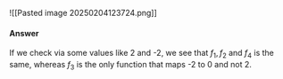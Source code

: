 ![[Pasted image 20250204123724.png]]
#### Answer
If we check via some values like 2 and -2, we see that $f_1, f_2 \text{ and } f_4$ is the same, whereas $f_3$ is the only function that maps -2 to 0 and not 2.